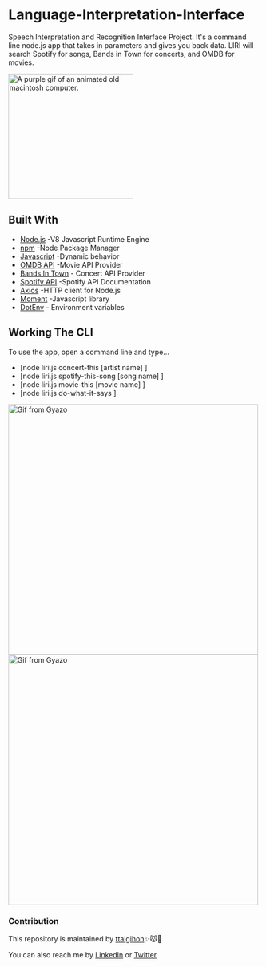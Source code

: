 # Language-Interpretation-Interface
Speech Interpretation and Recognition Interface Project. It's a command line node.js app that takes in parameters and gives you back data. LIRI will search Spotify for songs, Bands in Town for concerts, and OMDB for movies.

<img src="https://media.giphy.com/media/4ag7akAmeAfeKTwqxf/source.gif" width=250px height=250px alt="A purple gif of an animated old macintosh computer.">


## Built With
* [Node.js](https://nodejs.org/en/) -V8 Javascript Runtime Engine
* [npm](https://www.npmjs.com/) -Node Package Manager
* [Javascript](https://www.w3schools.com/js/default.asp) -Dynamic behavior
* [OMDB API](http://www.omdbapi.com/) -Movie API Provider
* [Bands In Town](http://www.artists.bandsintown.com/bandsintown-api) - Concert API Provider
* [Spotify API](https://www.npmjs.com/package/node-spotify-api) -Spotify API Documentation
* [Axios](https://www.npmjs.com/package/axios) -HTTP client for Node.js
* [Moment](https://www.npmjs.com/package/moment) -Javascript library
* [DotEnv](https://www.npmjs.com/package/dotenv) - Environment variables

## Working The CLI
To use the app, open a command line and type...
* [node liri.js concert-this [artist name] ]
* [node liri.js spotify-this-song [song name] ]
* [node liri.js movie-this [movie name] ]
* [node liri.js do-what-it-says ]

<img src="https://i.gyazo.com/f582999401e0c4117ea885eb99529ef1.gif" alt="Gif from Gyazo" width="500"/>

<img src="https://i.gyazo.com/676dcfa320e392a6ff28586c8e847720.gif" alt="Gif from Gyazo" width="500"/>


### Contribution
This repository is maintained by [ttalgihon](https://github.com/ttalgihon):sparkles::cat::strawberry:

You can also reach me by [LinkedIn](https://www.linkedin.com/in/viviana-rincon-b9b057172/) or [Twitter](https://twitter.com/ttalgi_tweet)
